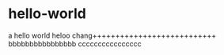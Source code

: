 # hello-world
a hello world
heloo chang+++++++++++++++++++++++++++
bbbbbbbbbbbbbbbb
cccccccccccccccc

